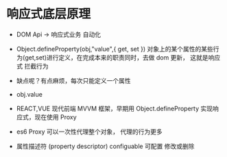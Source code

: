 # 响应式底层原理

- DOM Api -> 响应式业务 自动化
- Object.defineProperty(obj,"value",{
  get,
  set
  })
  对象上的某个属性的某些行为(get,set)进行定义，在完成本来的职责同时，去做 dom 更新，
  这就是响应式
  拦截行为
- 缺点呢？有点麻烦，每次只能定义一个属性
- obj.value
- REACT,VUE 现代前端 MVVM 框架，早期用 Object.defineProperty
  实现响应式，现在使用 Proxy
- es6 Proxy 可以一次性代理整个对象， 代理的行为更多

- 属性描述符 (property descriptor)
  configuable 可配置 修改或删除
